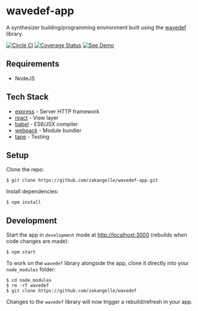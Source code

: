 # wavedef-app

A synthesizer building/programming environment built using the [wavedef](https://github.com/zakangelle/wavedef) library.

[![Circle CI](https://circleci.com/gh/zakangelle/wavedef-app/tree/master.svg?style=shield)](https://circleci.com/gh/zakangelle/wavedef-app/tree/master) [![Coverage Status](https://img.shields.io/coveralls/zakangelle/wavedef-app.svg)](https://coveralls.io/github/zakangelle/wavedef-app?branch=master) [![See Demo](https://img.shields.io/badge/see-demo-8500ff.svg)](http://dev.wavedef.com/)

## Requirements

+ NodeJS

## Tech Stack

* [express](http://expressjs.com/) - Server HTTP framework
* [react](https://facebook.github.io/react/) - View layer
* [babel](https://babeljs.io/) - ES6/JSX compiler
* [webpack](https://webpack.github.io/) - Module bundler
* [tape](https://github.com/substack/tape) - Testing

## Setup

Clone the repo:

```
$ git clone https://github.com/zakangelle/wavedef-app.git
```

Install dependencies:

```
$ npm install
```

## Development

Start the app in `development` mode at [http://localhost:3000](http://localhost:3000) (rebuilds when code changes are made):

```
$ npm start
```

To work on the `wavedef` library alongside the app, clone it directly into your `node_modules` folder:

```
$ cd node_modules
$ rm -rf wavedef
$ git clone https://github.com/zakangelle/wavedef
```

Changes to the `wavedef` library will now trigger a rebuild/refresh in your app.
